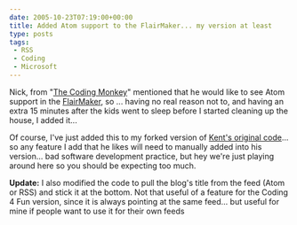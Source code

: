 ```yaml
---
date: 2005-10-23T07:19:00+00:00
title: Added Atom support to the FlairMaker... my version at least
type: posts
tags:
 - RSS
 - Coding
 - Microsoft
---
```

Nick, from "[The Coding Monkey](https://thecodingmonkey.blogspot.com)" mentioned that he would like to see Atom support in the [FlairMaker](https://blogs.duncanmackenzie.net/duncanma/archive/2005/10/15/3101.aspx), so ... having no real reason not to, and having an extra 15 minutes after the kids went to sleep before I started cleaning up the house, I added it...

Of course, I've just added this to my forked version of [Kent's original code](https://www.acmebinary.com/blogs/kent/archive/2005/10/07/273.aspx)... so any feature I add that he likes will need to manually added into his version... bad software development practice, but hey we're just playing around here so you should be expecting too much.

**Update:** I also modified the code to pull the blog's title from the feed (Atom or RSS) and stick it at the bottom. Not that useful of a feature for the Coding 4 Fun version, since it is always pointing at the same feed... but useful for mine if people want to use it for their own feeds
